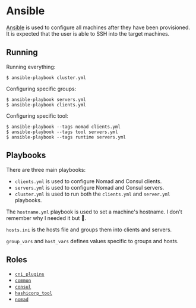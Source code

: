 # Ansible

[Ansible](https://www.ansible.com/) is used to configure all machines after
they have been provisioned. It is expected that the user is able to SSH into
the target machines.

## Running

Running everything:

```console
$ ansible-playbook cluster.yml
```

Configuring specific groups:

```console
$ ansible-playbook servers.yml
$ ansible-playbook clients.yml
```

Configuring specific tool:

```console
$ ansible-playbook --tags nomad clients.yml
$ ansible-playbook --tags tool servers.yml
$ ansible-playbook --tags runtime servers.yml
```

## Playbooks

There are three main playbooks:

  - `clients.yml` is used to configure Nomad and Consul clients.
  - `servers.yml` is used to configure Nomad and Consul servers.
  - `cluster.yml` is used to run both the `clients.yml` and `server.yml`
    playbooks.

The `hostname.yml` playbook is used to set a machine's hostname. I don't
remember why I needed it but :shrug:.

`hosts.ini` is the hosts file and groups them into clients and servers.

`group_vars` and `host_vars` defines values specific to groups and hosts.

## Roles

- [`cni_plugins`](./roles/cni_plugins)
- [`common`](./roles/common)
- [`consul`](./roles/consul)
- [`hashicorp_tool`](./roles/hashicorp_tool)
- [`nomad`](./roles/nomad)
